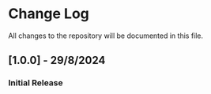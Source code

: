 # Change Log

All changes to the repository will be documented in this file.

## [1.0.0] - 29/8/2024
### Initial Release